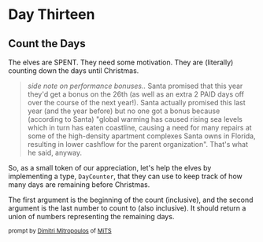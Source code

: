 # Day Thirteen

## Count the Days

The elves are SPENT. They need some motivation. They are (literally) counting down the days until Christmas.

> _side note on performance bonuses.._
> Santa promised that this year they'd get a bonus on the 26th (as well as an extra 2 PAID days off over the course of the next year!). Santa actually promised this last year (and the year before) but no one got a bonus because (according to Santa) \"global warming has caused rising sea levels which in turn has eaten coastline, causing a need for many repairs at some of the high-density apartment complexes Santa owns in Florida, resulting in lower cashflow for the parent organization\". That's what he said, anyway.

So, as a small token of our appreciation, let's help the elves by implementing a type, `DayCounter`, that they can use to keep track of how many days are remaining before Christmas.

The first argument is the beginning of the count (inclusive), and the second argument is the last number to count to (also inclusive). It should return a union of numbers representing the remaining days. 

 <sub>prompt by [Dimitri Mitropoulos](https://github.com/dimitropoulos) of [MiTS](https://michigantypescript.com)</sub>